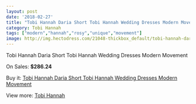 ```yaml
---
layout: post
date: '2018-02-27'
title: "Tobi Hannah Daria Short Tobi Hannah Wedding Dresses Modern Movement"
category: Tobi Hannah
tags: ["modern","hannah","rosy","unique","movement"]
image: http://img.hectodress.com/21048-thickbox_default/tobi-hannah-daria-short-tobi-hannah-wedding-dresses-modern-movement.jpg
---
```

Tobi Hannah Daria Short Tobi Hannah Wedding Dresses Modern Movement

On Sales: **$286.24**
<a href="https://www.hectodress.com/tobi-hannah/9648-tobi-hannah-daria-short-tobi-hannah-wedding-dresses-modern-movement.html"><amp-img layout="responsive" width="600" height="600" src="//img.hectodress.com/21048-thickbox_default/tobi-hannah-daria-short-tobi-hannah-wedding-dresses-modern-movement.jpg" alt="Tobi Hannah Daria Short Tobi Hannah Wedding Dresses Modern Movement 0" /></a>

Buy it: [Tobi Hannah Daria Short Tobi Hannah Wedding Dresses Modern Movement](https://www.hectodress.com/tobi-hannah/9648-tobi-hannah-daria-short-tobi-hannah-wedding-dresses-modern-movement.html "Tobi Hannah Daria Short Tobi Hannah Wedding Dresses Modern Movement")

View more: [Tobi Hannah](https://www.hectodress.com/160-tobi-hannah "Tobi Hannah")